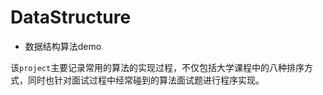 # DataStructure

- 数据结构算法demo

该`project`主要记录常用的算法的实现过程，不仅包括大学课程中的八种排序方式，同时也针对面试过程中经常碰到的算法面试题进行程序实现。

